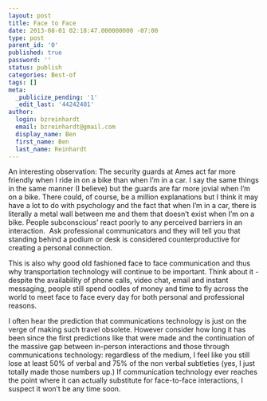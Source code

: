 ```yaml
---
layout: post
title: Face to Face
date: 2013-08-01 02:18:47.000000000 -07:00
type: post
parent_id: '0'
published: true
password: ''
status: publish
categories: Best-of
tags: []
meta:
  _publicize_pending: '1'
  _edit_last: '44242401'
author:
  login: bzreinhardt
  email: bzreinhardt@gmail.com
  display_name: Ben
  first_name: Ben
  last_name: Reinhardt
---
```

<p>An interesting observation: The security guards at Ames act far more friendly when I ride in on a bike than when I’m in a car. I say the same things in the same manner (I believe) but the guards are far more jovial when I’m on a bike. There could, of course, be a million explanations but I think it may have a lot to do with psychology and the fact that when I’m in a car, there is literally a metal wall between me and them that doesn’t exist when I’m on a bike. People subconscious’ react poorly to any perceived barriers in an interaction.  Ask professional communicators and they will tell you that standing behind a podium or desk is considered counterproductive for creating a personal connection.</p>
<p>This is also why good old fashioned face to face communication and thus why transportation technology will continue to be important. Think about it - despite the availability of phone calls, video chat, email and instant messaging, people still spend oodles of money and time to fly across the world to meet face to face every day for both personal and professional reasons.</p>
<p>I often hear the prediction that communications technology is just on the verge of making such travel obsolete. However consider how long it has been since the first predictions like that were made and the continuation of the massive gap between in-person interactions and those through communications technology: regardless of the medium, I feel like you still lose at least 50% of verbal and 75% of the non verbal subtleties (yes, I just totally made those numbers up.) If communication technology ever reaches the point where it can actually substitute for face-to-face interactions, I suspect it won’t be any time soon.</p>
